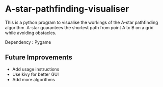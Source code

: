 # A-star-pathfinding-visualiser


This is a python program to visualise the workings of the A-star pathfinding algorithm. 
A-star guarantees the shortest path from point A to B on a grid while avoiding obstacles.


Dependency : Pygame


## Future Improvements
* Add usage instructions
* Use kivy for better GUI
* Add more algorithms

